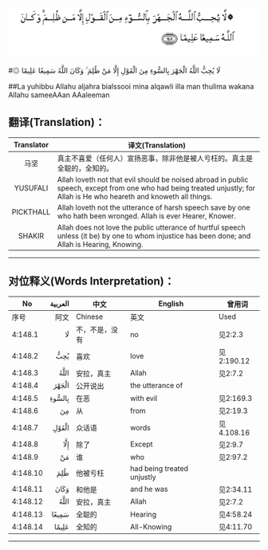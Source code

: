 ![004:148](images/004_148.gif)

#۞ لَا يُحِبُّ اللَّهُ الْجَهْرَ بِالسُّوءِ مِنَ الْقَوْلِ إِلَّا مَنْ ظُلِمَ ۚ وَكَانَ اللَّهُ سَمِيعًا عَلِيمًا 

##La yuhibbu Allahu aljahra bialssooi mina alqawli illa man thulima wakana Allahu sameeAAan AAaleeman 

## 翻译(Translation)：

| Translator | 译文(Translation)                                            |
| :--------: | ------------------------------------------------------------ |
|    马坚    | 真主不喜爱（任何人）宣扬恶事，除非他是被人亏枉的。真主是全聪的，全知的。 |
|  YUSUFALI  | Allah loveth not that evil should be noised abroad in public speech, except from one who had being treated unjustly; for Allah is He who heareth and knoweth all things. |
| PICKTHALL  | Allah loveth not the utterance of harsh speech save by one who hath been wronged. Allah is ever Hearer, Knower. |
|   SHAKIR   | Allah does not love the public utterance of hurtful speech unless (it be) by one to whom injustice has been done; and Allah is Hearing, Knowing. |

---

## 对位释义(Words Interpretation)：

| No   | العربية | 中文    | English | 曾用词 |
| ---- | ------: | ------- | ------- | ------ |
| 序号 |    阿文 | Chinese | 英文    | Used   |
| 4:148.1  | لَا     | 不，不是，没有 | no                         | 见2:2.3    |
| 4:148.2  | يُحِبُّ    | 喜欢           | love                       | 见2:190.12 |
| 4:148.3  | اللَّهُ   | 安拉，真主     | Allah                      | 见2:7.2 |
| 4:148.4  | الْجَهْرَ  | 公开说出       | the utterance of           |            |
| 4:148.5  | بِالسُّوءِ | 在恶           | with evil                  | 见2:169.3  |
| 4:148.6  | مِنَ     | 从             | from                       | 见2:19.3 |
| 4:148.7  | الْقَوْلِ  | 众话语         | words                      | 见4.108.16 |
| 4:148.8  | إِلَّا    | 除了           | Except                     | 见2:9.7    |
| 4:148.9  | مَنْ     | 谁             | who                        | 见2:97.2   |
| 4:148.10 | ظُلِمَ    | 他被亏枉       | had being treated unjustly |            |
| 4:148.11 | وَكَانَ   | 和他是         | and he was                 | 见2:34.11  |
| 4:148.12 | اللَّهُ   | 安拉，真主     | Allah                      | 见2:7.2 |
| 4:148.13 | سَمِيعًا  | 全聪的         | Hearing                    | 见4:58.24  |
| 4:148.14 | عَلِيمًا  | 全知的         | All-Knowing                | 见4:11.70  |

---
